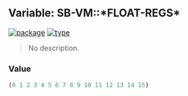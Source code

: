 ## Variable: SB-VM::\*FLOAT-REGS\*
[![package](https://img.shields.io/badge/Package-SB--VM-5f9ea0.svg?style=social&colorA=999999)](../) [![type](https://img.shields.io/badge/Type-Variable-5f9ea0.svg?style=social&colorA=999999)](../#variable) 

> No description.

### Value
```cl
(0 1 2 3 4 5 6 7 8 9 10 11 12 13 14 15)
```
